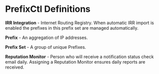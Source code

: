 # PrefixCtl Definitions

<strong>IRR Integration</strong> - Internet Routing Registry. When automatic IRR import is enabled the prefixes in this prefix set are managed automatically.

<strong>Prefix</strong> - An aggregation of IP addresses.

<strong>Prefix Set</strong> - A group of unique Prefixes.

<strong>Reputation Monitor</strong> - Person who will receive a notification status check email daily. Assigning a Reputation Monitor ensures daily reports are received.
